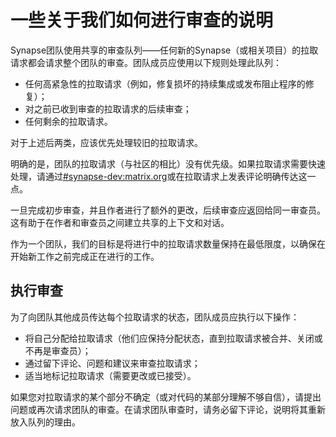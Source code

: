 ﻿一些关于我们如何进行审查的说明
===============================

Synapse团队使用共享的审查队列——任何新的Synapse（或相关项目）的拉取请求都会请求整个团队的审查。团队成员应使用以下规则处理此队列：

* 任何高紧急性的拉取请求（例如，修复损坏的持续集成或发布阻止程序的修复）；
* 对之前已收到审查的拉取请求的后续审查；
* 任何剩余的拉取请求。

对于上述后两类，应该优先处理较旧的拉取请求。

明确的是，团队的拉取请求（与社区的相比）没有优先级。如果拉取请求需要快速处理，请通过[#synapse-dev:matrix.org](https://matrix.to/#/#synapse-dev:matrix.org)或在拉取请求上发表评论明确传达这一点。

一旦完成初步审查，并且作者进行了额外的更改，后续审查应返回给同一审查员。这有助于在作者和审查员之间建立共享的上下文和对话。

作为一个团队，我们的目标是将进行中的拉取请求数量保持在最低限度，以确保在开始新工作之前完成正在进行的工作。

执行审查
-------------------

为了向团队其他成员传达每个拉取请求的状态，团队成员应执行以下操作：

* 将自己分配给拉取请求（他们应保持分配状态，直到拉取请求被合并、关闭或不再是审查员）；
* 通过留下评论、问题和建议来审查拉取请求；
* 适当地标记拉取请求（需要更改或已接受）。

如果您对拉取请求的某个部分不确定（或对代码的某部分理解不够自信），请提出问题或再次请求团队的审查。在请求团队审查时，请务必留下评论，说明将其重新放入队列的理由。